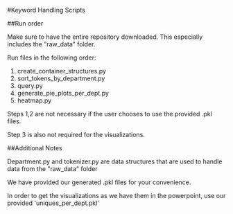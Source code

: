 #Keyword Handling Scripts

##Run order

Make sure to have the entire repository downloaded. This especially includes the "raw_data" folder.

Run files in the following order:

1) create_container_structures.py
2) sort_tokens_by_department.py
3) query.py
4) generate_pie_plots_per_dept.py
5) heatmap.py

Steps 1,2 are not necessary if the user chooses to use the provided .pkl files.

Step 3 is also not required for the visualizations.

##Additional Notes

Department.py and tokenizer.py are data structures that are used to handle data from the "raw_data" folder

We have provided our generated .pkl files for your convenience.

In order to get the visualizations as we have them in the powerpoint, use our provided 'uniques_per_dept.pkl'